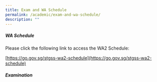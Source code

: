 ```yaml
---
title: Exam and WA Schedule
permalink: /academic/exam-and-wa-schedule/
description: ""
---
```

##### WA Schedule

Please click the following link to access the WA2 Schedule:

[https://go.gov.sg/stgss-wa2-schedule](https://go.gov.sg/stgss-wa2-schedule)

##### Examination